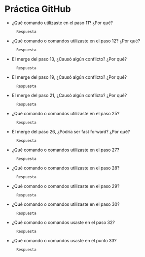Práctica GitHub
===
* ¿Qué comando utilizaste en el paso 11? ¿Por qué?

        Respuesta

* ¿Qué comando o comandos utilizaste en el paso 12? ¿Por qué?

        Respuesta

* El merge del paso 13, ¿Causó algún conflicto? ¿Por qué?

        Respuesta

* El merge del paso 19, ¿Causó algún conflicto? ¿Por qué? 

        Respuesta

* El merge del paso 21, ¿Causó algún conflicto? ¿Por qué?

        Respuesta

* ¿Qué comando o comandos utilizaste en el paso 25?

        Respuesta

* El merge del paso 26, ¿Podría ser fast forward? ¿Por qué?

        Respuesta

* ¿Qué comando o comandos utilizaste en el paso 27?

        Respuesta

* ¿Qué comando o comandos utilizaste en el paso 28?

        Respuesta

* ¿Qué comando o comandos utilizaste en el paso 29?

        Respuesta

* ¿Qué comando o comandos utilizaste en el paso 30?

        Respuesta

* ¿Qué comando o comandos usaste en el paso 32?

        Respuesta

* ¿Qué comando o comandos usaste en el punto 33?

        Respuesta
